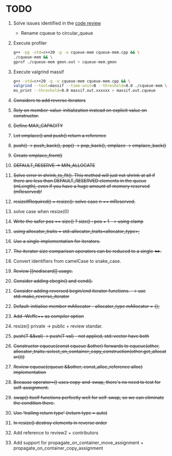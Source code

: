 # TODO

1. Solve issues identified in the [code review](https://codereview.stackexchange.com/questions/281005/simple-c-circular-queue)
    * Rename cqueue to circular_queue
2. Execute profiler

    ```sh
    g++ -pg -std=c++20 -g -o cqueue-mem cqueue-mem.cpp && \
    ./cqueue-mem && \
    gprof ./cqueue-mem gmon.out > cqueue-mem.gmon
    ```

3. Execute valgrind massif

    ```sh
    g++ -std=c++20 -g -o cqueue-mem cqueue-mem.cpp && \
    valgrind --tool=massif --time-unit=B --threshold=0.0 ./cqueue-mem \
    ms_print --threshold=0.0 massif.out.xxxxxx > massif.out.cqueue
    ```

4. ~~Considere to add reverse iterators~~
5. ~~Rely on member-value-initialization instead on explicit value on constructor.~~
6. ~~Define MAX_CAPACITY~~
7. ~~Let emplace() and push() return a reference~~
8. ~~push() -> push_back(), pop() -> pop_back(), emplace -> emplace_back()~~
9. ~~Create emplace_front()~~
10. ~~DEFAULT_RESERVE -> MIN_ALLOCATE~~
11. ~~Solve error in shrink_to_fit(). This method will just not shrink at all if there are less than DEFAULT_RESERVED elements in the queue (mLength), even if you have a huge amount of memory reserved (mReserved)!~~
12. ~~resizeIfRequired() + resize(): solve case n == mReserved.~~
13. solve case when resize(0)
14. ~~Write the safer pos == size() ? size() : pos + 1 --> using clamp~~
15. ~~using allocator_traits = std::allocator_traits<allocator_type>;~~
16. ~~Use a single implementation for iterators.~~
17. ~~The iterator size comparison operators can be reduced to a single <=>.~~
18. Convert identifiers from camelCase to snake_case.
19. ~~Review [[nodiscard]] usage.~~
20. ~~Consider adding cbegin() and cend().~~
21. ~~Consider adding reversed begin/end iterator functions. --> use std::make_reverse_iterator~~
22. ~~Default-initialise member mAllocator - allocator_type mAllocator = {};~~
23. ~~Add -Weffc++ as compiler option~~
24. resize() private -> public + review standar.
25. ~~push(T &&val) -> push(T val) - not applied, std::vector have both~~
26. ~~Constructor cqueue(const cqueue &other) forwards to cqueue{other, allocator_traits::select_on_container_copy_construction(other.get_allocator())}~~
27. ~~Review cqueue(cqueue &&other, const_alloc_reference alloc) implementation~~
28. ~~Because operator=() uses copy-and-swap, there's no need to test for self-assignment.~~
29. ~~swap() itself functions perfectly well for self-swap, so we can eliminate the condition there.~~
30. ~~Use 'trailing return type' (return type = auto)~~
31. ~~In resize() destroy elements in reverse order~~
32. Add reference to review2 + contributors
33. Add support for propagate_on_container_move_assignment + propagate_on_container_copy_assignment
